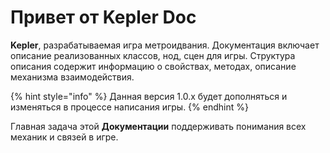 # Привет от Kepler Doc

**Kepler**, разрабатываемая игра метроидвания. Документация включает описание реализованных классов, нод, сцен для игры. Структура описания содержит информацию о свойствах, методах, описание механизма взаимодействия.

{% hint style="info" %}
Данная версия 1.0.x будет дополняться и изменяться в процессе написания игры.
{% endhint %}

Главная задача этой **Документации** поддерживать понимания всех механик и связей в игре.

